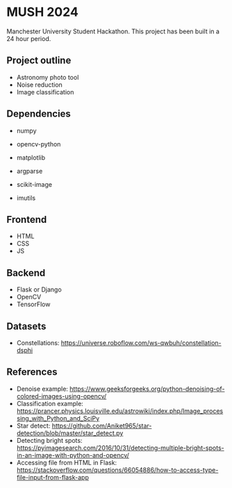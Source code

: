 # MUSH 2024

Manchester University Student Hackathon.
This project has been built in a 24 hour period.

## Project outline

- Astronomy photo tool
- Noise reduction
- Image classification

## Dependencies
- numpy
- opencv-python
- matplotlib

- argparse
- scikit-image
- imutils

## Frontend

- HTML
- CSS
- JS

## Backend

- Flask or Django
- OpenCV
- TensorFlow

## Datasets

- Constellations: https://universe.roboflow.com/ws-qwbuh/constellation-dsphi


## References

- Denoise example: https://www.geeksforgeeks.org/python-denoising-of-colored-images-using-opencv/
- Classification example: https://prancer.physics.louisville.edu/astrowiki/index.php/Image_processing_with_Python_and_SciPy
- Star detect: https://github.com/Aniket965/star-detection/blob/master/star_detect.py
- Detecting bright spots: https://pyimagesearch.com/2016/10/31/detecting-multiple-bright-spots-in-an-image-with-python-and-opencv/
- Accessing file from HTML in Flask: https://stackoverflow.com/questions/66054886/how-to-access-type-file-input-from-flask-app
